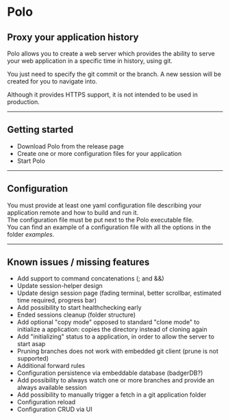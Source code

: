 # Polo

## Proxy your application history

Polo allows you to create a web server which provides the ability to serve your web application in a specific time in history, using git.  

You just need to specify the git commit or the branch. A new session will be created for you to navigate into.

Although it provides HTTPS support, it is not intended to be used in production.  

***

## Getting started

- Download Polo from the release page
- Create one or more configuration files for your application
- Start Polo

***

## Configuration

You must provide at least one yaml configuration file describing your application remote and how to build and run it.  
The configuration file must be put next to the Polo executable file.  
You can find an example of a configuration file with all the options in the folder *examples*.  

***

## Known issues / missing features

- Add support to command concatenations (; and &&)
- Update session-helper design
- Update design session page (fading terminal, better scrollbar, estimated time required, progress bar)
- Add possibility to start healthchecking early
- Ended sessions cleanup (folder structure)
- Add optional "copy mode" opposed to standard "clone mode" to initialize a application: copies the directory instead of cloning again
- Add "initializing" status to a application, in order to allow the server to start asap
- Pruning branches does not work with embedded git client (prune is not supported)
- Additional forward rules
- Configuration persistence via embeddable database (badgerDB?)
- Add possibility to always watch one or more branches and provide an always available session
- Add possibility to manually trigger a fetch in a git application folder
- Configuration reload
- Configuration CRUD via UI